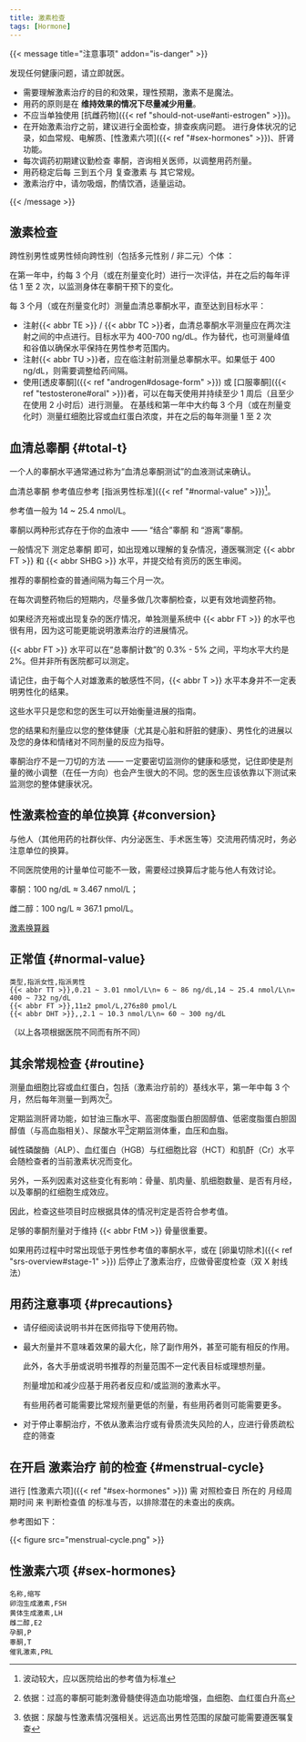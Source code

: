 ```yaml
---
title: 激素检查
tags: [Hormone]
---
```


{{< message title="注意事项" addon="is-danger" >}}

发现任何健康问题，请立即就医。

- 需要理解激素治疗的目的和效果，理性预期，激素不是魔法。
- 用药的原则是在 **维持效果的情况下尽量减少用量**。
- 不应当单独使用 [抗雌药物]({{< ref "should-not-use#anti-estrogen" >}})。
- 在开始激素治疗之前，建议进行全面检查，排查疾病问题。
  进行身体状况的记录，如血常规、电解质、[性激素六项]({{< ref "#sex-hormones" >}})、肝肾功能。
- 每次调药初期建议勤检查 睾酮，咨询相关医师，以调整用药剂量。
- 用药稳定后每 三到五个月 复查激素 与 其它常规。
- 激素治疗中，请勿吸烟，酌情饮酒，适量运动。

{{< /message >}}

## 激素检查​

跨性别男性或男性倾向跨性别（包括多元性别 / 非二元）个体 ：

在第一年中，约每 3 个月（或在剂量变化时）进行一次评估，并在之后的每年评估 1 至 2 次，以监测身体在睾酮干预下的变化。

每 3 个月（或在剂量变化时）测量血清总睾酮水平，直至达到目标水平：
- 注射{{< abbr TE >}} / {{< abbr TC >}}者，血清总睾酮水平测量应在两次注射之间的中点进行。目标水平为 400-700 ng/dL。作为替代，也可测量峰值和谷值以确保水平保持在男性参考范围内。
- 注射{{< abbr TU >}}者，应在临注射前测量总睾酮水平。如果低于 400 ng/dL，则需要调整给药间隔。
- 使用[透皮睾酮]({{< ref "androgen#dosage-form" >}}) 或 [口服睾酮]({{< ref "testosterone#oral" >}})者，可以在每天使用并持续至少 1 周后（且至少在使用 2 小时后）进行测量。
在基线和第一年中大约每 3 个月（或在剂量变化时）测量红细胞比容或血红蛋白浓度，并在之后的每年测量 1 至 2 次

## 血清总睾酮 {#total-t}

一个人的睾酮水平通常通过称为“血清总睾酮测试”的血液测试来确认。

血清总睾酮 参考值应参考 [指派男性标准]({{< ref "#normal-value" >}})[^1]。

参考值一般为 14 ~ 25.4 nmol/L。

[^1]: 波动较大，应以医院给出的参考值为标准

睾酮以两种形式存在于你的血液中 —— “结合”睾酮 和 “游离”睾酮。

一般情况下 测定总睾酮 即可，如出现难以理解的复杂情况，遵医嘱测定 {{< abbr FT >}} 和 {{< abbr SHBG >}} 水平，并提交给有资历的医生审阅。

推荐的睾酮检查的普通间隔为每三个月一次。

在每次调整药物后的短期内，尽量多做几次睾酮检查，以更有效地调整药物。

如果经济充裕或出现复杂的医疗情况，单独测量系统中 {{< abbr FT >}} 的水平也很有用，因为这可能更能说明激素治疗的进展情况。

{{< abbr FT >}} 水平可以在“总睾酮计数”的 0.3% - 5% 之间，平均水平大约是 2%。但并非所有医院都可以测定。

请记住，由于每个人对雄激素的敏感性不同，{{< abbr T >}} 水平本身并不一定表明男性化的结果。

这些水平只是您和您的医生可以开始衡量进展的指南。

您的结果和剂量应以您的整体健康（尤其是心脏和肝脏的健康）、男性化的进展以及您的身体和情绪对不同剂量的反应为指导。

睾酮治疗不是一刀切的方法 —— 一定要密切监测你的健康和感觉，记住即使是剂量的微小调整（在任一方向）也会产生很大的不同。您的医生应该依靠以下测试来监测您的整体健康状况。

## 性激素检查的单位换算 {#conversion}

与他人（其他用药的社群伙伴、内分泌医生、手术医生等）交流用药情况时，务必注意单位的换算。

不同医院使用的计量单位可能不一致，需要经过换算后才能与他人有效讨论。

睾酮：100 ng/dL ≈ 3.467 nmol/L；

雌二醇：100 ng/L ≈ 367.1 pmol/L。

[激素换算器](https://mtf.wiki/zh-cn/converter/)

## 正常值 {#normal-value}

```csv
类型,指派女性,指派男性
{{< abbr TT >}},0.21 ~ 3.01 nmol/L\n≈ 6 ~ 86 ng/dL,14 ~ 25.4 nmol/L\n≈ 400 ~ 732 ng/dL
{{< abbr FT >}},11±2 pmol/L,276±80 pmol/L
{{< abbr DHT >}},,2.1 ~ 10.3 nmol/L\n≈ 60 ~ 300 ng/dL
```

（以上各项根据医院不同而有所不同）

## 其余常规检查 {#routine}

测量血细胞比容或血红蛋白，包括（激素治疗前的）基线水平，第一年中每 3 个月，然后每年测量一到两次[^2]。

[^2]: 依据：过高的睾酮可能刺激骨髓使得造血功能增强，血细胞、血红蛋白升高

定期监测肝肾功能，如甘油三酯水平、高密度脂蛋白胆固醇值、低密度脂蛋白胆固醇值（与高血脂相关）、尿酸水平[^3]定期监测体重，血压和血脂。

[^3]: 依据：尿酸与性激素情况强相关。远远高出男性范围的尿酸可能需要遵医嘱复查

碱性磷酸酶（ALP）、血红蛋白（HGB）与红细胞比容（HCT）和肌酐（Cr）水平会随检查者的当前激素状况而变化。

另外，一系列因素对这些变化有影响：骨量、肌肉量、肌细胞数量、是否有月经，以及睾酮的红细胞生成效应。

因此，检查这些项目时应根据具体的情况判定是否符合参考值。

足够的睾酮剂量对于维持 {{< abbr FtM >}} 骨量很重要。

如果用药过程中时常出现低于男性参考值的睾酮水平，或在 [卵巢切除术]({{< ref "srs-overview#stage-1" >}}) 后停止了激素治疗，应做骨密度检查（双 X 射线法）

## 用药注意事项 {#precautions}

- 请仔细阅读说明书并在医师指导下使用药物。

- 最大剂量并不意味着效果的最大化，除了副作用外，甚至可能有相反的作用。

   此外，各大手册或说明书推荐的剂量范围不一定代表目标或理想剂量。

   剂量增加和减少应基于用药者反应和/或监测的激素水平。

   有些用药者可能需要比常规剂量更低的剂量，有些用药者则可能需要更多。

- 对于停止睾酮治疗，不依从激素治疗或有骨质流失风险的人，应进行骨质疏松症的筛查

## 在开启 激素治疗 前的检查 {#menstrual-cycle}

进行 [性激素六项]({{< ref "#sex-hormones" >}}) 需 对照检查日 所在的 月经周期时间 来 判断检查值 的标准与否，以排除潜在的未查出的疾病。

参考图如下：

{{< figure src="menstrual-cycle.png" >}}

## 性激素六项 {#sex-hormones}

```csv
名称,缩写
卵泡生成激素,FSH
黄体生成激素,LH
雌二醇,E2
孕酮,P
睾酮,T
催乳激素,PRL
```
